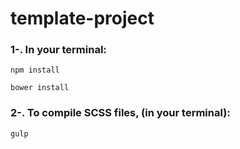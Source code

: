 # template-project

### 1-. In your terminal:

  ``npm install``

  ``bower install``

### 2-. To compile SCSS files, (in your terminal):

  ``gulp``
  
  
